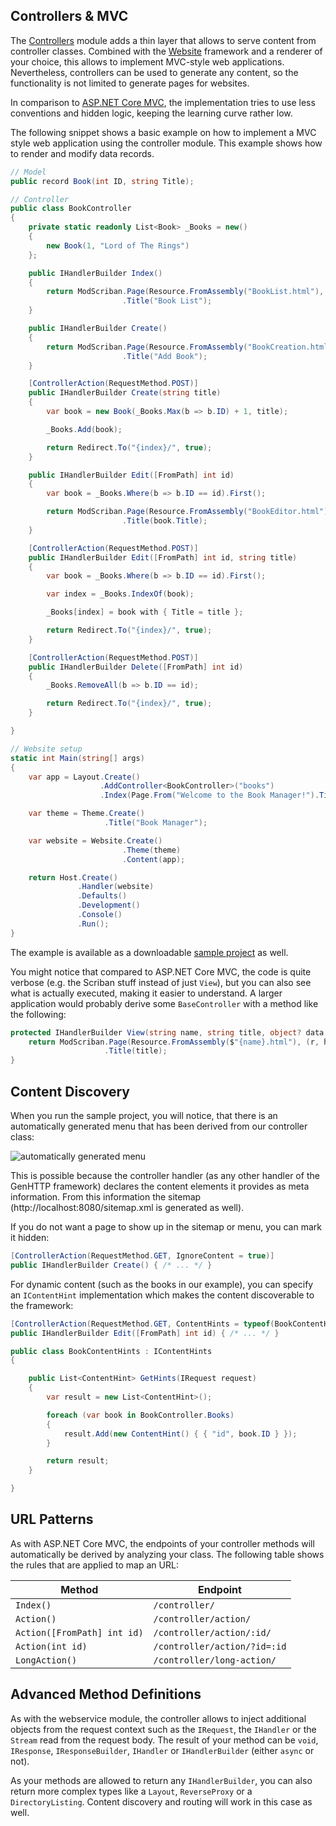 ﻿## Controllers & MVC

The [Controllers](https://www.nuget.org/packages/GenHTTP.Modules.Controllers/) module
adds a thin layer that allows to serve content from controller classes. Combined
with the [Website](./websites) framework and a renderer of your choice,
this allows to implement MVC-style web applications. Nevertheless, controllers can 
be used to generate any content, so the functionality is not limited to generate pages 
for websites.

In comparison to [ASP.NET Core MVC](https://docs.microsoft.com/en-us/aspnet/core/tutorials/first-mvc-app/start-mvc?view=aspnetcore-3.1&tabs=visual-studio),
the implementation tries to use less conventions and hidden logic, keeping the learning
curve rather low.

The following snippet shows a basic example on how to implement a MVC style web application
using the controller module. This example shows how to render and modify data records.

```csharp
// Model
public record Book(int ID, string Title);

// Controller
public class BookController
{
    private static readonly List<Book> _Books = new()
    {
        new Book(1, "Lord of The Rings")
    };

    public IHandlerBuilder Index()
    {
        return ModScriban.Page(Resource.FromAssembly("BookList.html"), (r, h) => new ViewModel(r, h, _Books))
                         .Title("Book List");
    }

    public IHandlerBuilder Create()
    {
        return ModScriban.Page(Resource.FromAssembly("BookCreation.html"))
                         .Title("Add Book");
    }

    [ControllerAction(RequestMethod.POST)]
    public IHandlerBuilder Create(string title)
    {
        var book = new Book(_Books.Max(b => b.ID) + 1, title);

        _Books.Add(book);

        return Redirect.To("{index}/", true);
    }

    public IHandlerBuilder Edit([FromPath] int id)
    {
        var book = _Books.Where(b => b.ID == id).First();

        return ModScriban.Page(Resource.FromAssembly("BookEditor.html"), (r, h) => new ViewModel(r, h, book))
                         .Title(book.Title);
    }

    [ControllerAction(RequestMethod.POST)]
    public IHandlerBuilder Edit([FromPath] int id, string title)
    {
        var book = _Books.Where(b => b.ID == id).First();

        var index = _Books.IndexOf(book);

        _Books[index] = book with { Title = title };

        return Redirect.To("{index}/", true);
    }

    [ControllerAction(RequestMethod.POST)]
    public IHandlerBuilder Delete([FromPath] int id)
    {
        _Books.RemoveAll(b => b.ID == id);

        return Redirect.To("{index}/", true);
    }

}

// Website setup
static int Main(string[] args)
{
    var app = Layout.Create()
                    .AddController<BookController>("books")
                    .Index(Page.From("Welcome to the Book Manager!").Title("Home"));

    var theme = Theme.Create()
                     .Title("Book Manager");

    var website = Website.Create()
                         .Theme(theme)
                         .Content(app);

    return Host.Create()
               .Handler(website)
               .Defaults()
               .Development()
               .Console()
               .Run();
}
```

The example is available as a downloadable [sample project](/downloads/GenHTTP-Examples-Controllers.zip) as well.

You might notice that compared to ASP.NET Core MVC, the code is quite verbose (e.g.
the Scriban stuff instead of just `View`), but you can also see what is actually executed,
making it easier to understand. A larger application would probably derive some
`BaseController` with a method like the following:

```csharp
protected IHandlerBuilder View(string name, string title, object? data = null) {
    return ModScriban.Page(Resource.FromAssembly($"{name}.html"), (r, h) => new ViewModel(r, h, data))
                     .Title(title);
}
```

## Content Discovery

When you run the sample project, you will notice, that there is an automatically
generated menu that has been derived from our controller class:

![automatically generated menu](/images/controller_menu.png)

This is possible because the controller handler (as any other handler of the GenHTTP
framework) declares the content elements it provides as meta information. From this
information the sitemap (http://localhost:8080/sitemap.xml is generated as well).

If you do not want a page to show up in the sitemap or menu, you can mark it hidden:

```csharp
[ControllerAction(RequestMethod.GET, IgnoreContent = true)]
public IHandlerBuilder Create() { /* ... */ }
```

For dynamic content (such as the books in our example), you can specify an `IContentHint`
implementation which makes the content discoverable to the framework:

```csharp
[ControllerAction(RequestMethod.GET, ContentHints = typeof(BookContentHints))]
public IHandlerBuilder Edit([FromPath] int id) { /* ... */ }

public class BookContentHints : IContentHints
{

    public List<ContentHint> GetHints(IRequest request)
    {
        var result = new List<ContentHint>();

        foreach (var book in BookController.Books)
        {
            result.Add(new ContentHint() { { "id", book.ID } });
        }

        return result;
    }

}
```

## URL Patterns

As with ASP.NET Core MVC, the endpoints of your controller methods will automatically
be derived by analyzing your class. The following table shows the rules that are applied
to map an URL:

| Method                      | Endpoint      |
| -------------               | ------------- |
| `Index()`                   | `/controller/` |
| `Action()`                  | `/controller/action/` |
| `Action([FromPath] int id)` | `/controller/action/:id/` |
| `Action(int id)`            | `/controller/action/?id=:id` |
| `LongAction()`              | `/controller/long-action/` |

## Advanced Method Definitions

As with the webservice module, the controller allows to inject additional objects
from the request context such as the `IRequest`, the `IHandler` or the `Stream` read
from the request body. The result of your method can be `void`, `IResponse`,
`IResponseBuilder`, `IHandler` or `IHandlerBuilder` (either `async` or not).

As your methods are allowed to return any `IHandlerBuilder`, you can also return
more complex types like a `Layout`, `ReverseProxy` or a `DirectoryListing`. Content discovery and
routing will work in this case as well.